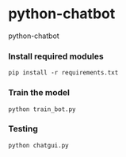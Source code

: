 # python-chatbot
python-chatbot

### Install required modules
```
pip install -r requirements.txt
```

### Train the model
```
python train_bot.py
```

### Testing
```
python chatgui.py
```